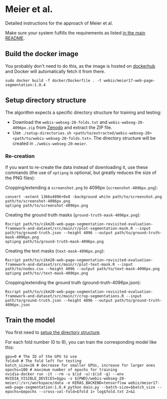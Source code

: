 Meier et al.
============

Detailed instructions for the approach of Meier et al.

Make sure your system fulfills the requirements as listed [in the main README](../../README.md#meier-et-al).

Build the docker image
----------------------
You probably don't need to do this, as the image is hosted on [dockerhub](https://hub.docker.com/r/webis/meier17-web-page-segmentation) and Docker will automatically fetch it from there.
```
sudo docker build -f docker/Dockerfile . -t webis/meier17-web-page-segmentation:1.0.4
```

Setup directory structure
-------------------------
The algorithm expects a specific directory structure for training and testing:
  - Download the `webis-webseg-20-folds.txt` and `webis-webseg-20-4096px.zip` from [Zenodo](https://doi.org/10.5281/zenodo.4146889) and extract the ZIP file.
  - Use `./setup-directories.sh <path/to/extracted/webis-webseg-20> <path/to/webis-webseg-20-folds.txt>`. The directory structure will be created in `./webis-webseg-20-meier`.

### Re-creation
If you want to re-create the data instead of downloading it, use these commands (the use of `optipng` is optional, but greatly reduces the size of the PNG files):

Cropping/extending a `screenshot.png` to 4096px (`screenshot-4096px.png`):
```
convert -extent 1366x4096+0x0 -background white path/to/screenshot.png path/to/screenshot-4096px.png
optipng path/to/screenshot-4096px.png
```

Creating the ground truth masks (`ground-truth-mask-4096px.png`):
```
Rscript path/to/cikm20-web-page-segmentation-revisited-evaluation-framework-and-dataset/src/main/r/plot-segmentation-mask.R --input path/to/ground-truth.json --height 4096 --output path/to/ground-truth-mask-4096px.png
optipng path/to/ground-truth-mask-4096px.png
```

Creating the text masks (`text-mask-4096px.png`):
```
Rscript path/to/cikm20-web-page-segmentation-revisited-evaluation-framework-and-dataset/src/main/r/plot-text-mask.R --input path/to/nodes.csv --height 4096 --output path/to/text-mask-4096px.png
optipng path/to//text-mask-4096px.png
```

Cropping/extending the ground truth (ground-truth-4096px.json):
```
Rscript path/to/cikm20-web-page-segmentation-revisited-evaluation-framework-and-dataset/src/main/r/crop-segmentations.R --input path/to/ground-truth.json --height 4096 --output path/to/ground-truth-4096px.json
```


Train the model
---------------
You first need to [setup the directory structure](#setup-directory-structure).

For each fold number (0 to 9), you can train the corresponding model like this:
```
gpu=0 # The ID of the GPU to use
fold=0 # The fold left for testing
batch_size=16 # decrease for smaller GPUs, increase for larger ones
epochs=100 # maximum number of epochs for training
nvidia-docker run -it --rm -u $(id -u):$(id -g) --env NVIDIA_VISIBLE_DEVICES=$gpu -v ${PWD}/webis-webseg-20-meier/:/src/workspace/data -e KERAS_BACKEND=tensorflow webis/meier17-web-page-segmentation:1.0.4 python main.py --batch-size=$batch_size --epochs=$epochs --cross-val-fold=$fold 1> log$fold.txt 2>&1
```

